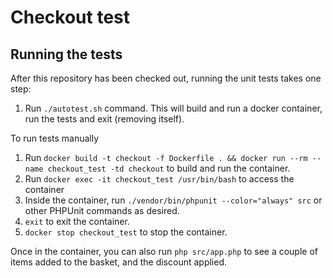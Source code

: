 # Checkout test

## Running the tests

After this repository has been checked out, running the unit tests takes one step:
1. Run `./autotest.sh` command. This will build and run a docker container, run the tests and exit (removing itself).

To run tests manually

1. Run `docker build -t checkout -f Dockerfile . && docker run --rm --name checkout_test -td checkout` to build and run the container.
2. Run `docker exec -it checkout_test /usr/bin/bash` to access the container
3. Inside the container, run `./vendor/bin/phpunit --color="always" src` or other PHPUnit commands as desired.
4. `exit` to exit the container.
5. `docker stop checkout_test` to stop the container.

Once in the container, you can also run `php src/app.php` to see a couple of items added to the basket, and the discount applied.
